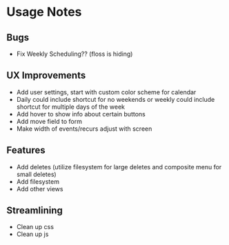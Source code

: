 # Usage Notes
## Bugs
- Fix Weekly Scheduling?? (floss is hiding)
## UX Improvements
- Add user settings, start with custom color scheme for calendar
- Daily could include shortcut for no weekends or weekly could include shortcut for multiple days of the week
- Add hover to show info about certain buttons
- Add move field to form
- Make width of events/recurs adjust with screen
## Features
- Add deletes (utilize filesystem for large deletes and composite menu for small deletes)
- Add filesystem
- Add other views
## Streamlining
- Clean up css
- Clean up js
